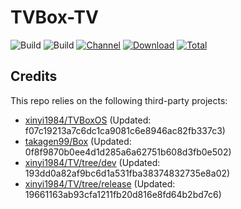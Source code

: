 # TVBox-TV

![Build](https://shields.io/github/actions/workflow/status/xinyi1984/TVBox-TV/TV.yml?branch=master&logo=github&label=Build)
![Build](https://shields.io/github/actions/workflow/status/xinyi1984/TVBox-TV/TVBox.yml?branch=master&logo=github&label=Build)
[![Channel](https://img.shields.io/badge/Follow-Telegram-blue.svg?logo=telegram)](https://t.me/klbot)
[![Download](https://img.shields.io/github/v/release/xinyi1984/TVBox-TV?color=orange&logoColor=orange&label=Download&logo=DocuSign)](https://github.com/xinyi1984/TVBox-TV/releases/latest) 
[![Total](https://shields.io/github/downloads/xinyi1984/TVBox-TV/total?logo=Bookmeter&label=Counts&logoColor=yellow&color=yellow)](https://github.com/xinyi1984/TVBox-TV/releases)

## Credits
This repo relies on the following third-party projects:
- [xinyi1984/TVBoxOS](https://github.com/xinyi1984/TVBoxOS) (Updated: f07c19213a7c6dc1ca9081c6e8946ac82fb337c3)
- [takagen99/Box](https://github.com/takagen99/Box) (Updated: 0f8f9870b0ee4d1d285a6a62751b608d3fb0e502)
- [xinyi1984/TV/tree/dev](https://github.com/xinyi1984/TV/tree/dev) (Updated: 193dd0a82af9bc6d1a531fba38374832735e8a02)
- [xinyi1984/TV/tree/release](https://github.com/xinyi1984/TV/tree/release) (Updated: 19661163ab93cfa1211fb20d816e8fd64b2bd7c6)
